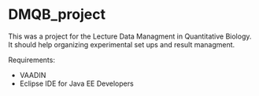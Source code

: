 # DMQB_project
This was a project for the Lecture Data Managment in Quantitative Biology. It should help organizing experimental set ups and result managment.


Requirements:
- VAADIN
- Eclipse IDE for Java EE Developers
